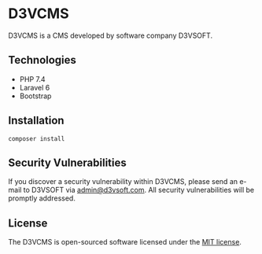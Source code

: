 # D3VCMS

D3VCMS is a CMS developed by software company D3VSOFT.

## Technologies

- PHP 7.4
- Laravel 6
- Bootstrap

## Installation

```
composer install
```

## Security Vulnerabilities

If you discover a security vulnerability within D3VCMS, please send an e-mail to D3VSOFT via [admin@d3vsoft.com](mailto:admin@d3vsoft.com). All security vulnerabilities will be promptly addressed.

## License

The D3VCMS is open-sourced software licensed under the [MIT license](https://opensource.org/licenses/MIT).

